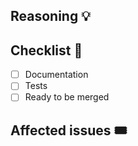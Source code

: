 <!--
Thanks for your interest in the project. Bugs filed and PRs submitted are appreciated!

Please make sure that you are familiar with and follow the Code of Conduct for
this project (found in the CODE_OF_CONDUCT.md file).

Also, please make sure you're familiar with and follow the instructions in the
contributing guidelines (found in the CONTRIBUTING.md file).

If you're new to contributing to open source projects, you might find this free
video course helpful: https://kcd.im/pull-request

Please fill out the information below to expedite the review and (hopefully)
merge of your pull request!
-->

<!-- What changes are being made? (What feature/bug is being fixed here?) -->

## Reasoning 💡

<!-- What changes are being made? What feature/bug is being fixed here? -->

## Checklist 🧢

<!-- Feel free cross items ( like this `~[] item~` ) if they're irrelevant to your changes.

To check an item, place an `x` in the box like so: `- [x] Documentation`. -->

- [ ] Documentation
- [ ] Tests
- [ ] Ready to be merged

<!-- In your opinion, is this ready to be merged as soon as it's reviewed? -->

## Affected issues 🎟

<!--
Please [scout and link issues](https://github.com/nextauthjs/next-auth/issues) that might be solved by this PR.

If you write `"Fixes"` or `"Closes"` before the issue link like so:

```
Fixes #359
```

the connected issue will be automatically closed once the PR is merged and hence help with maintenance of the library 😊

-->
